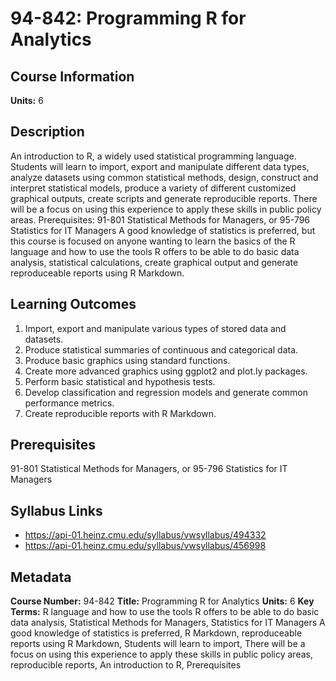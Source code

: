 # 94-842: Programming R for Analytics

## Course Information

**Units:** 6

## Description

An introduction to R, a widely used statistical programming language. Students will learn to import, export and manipulate different data types, analyze datasets using common statistical methods, design, construct and interpret statistical models, produce a variety of different customized graphical outputs, create scripts and generate reproducible reports. There will be a focus on using this experience to apply these skills in public policy areas. Prerequisites: 91-801 Statistical Methods for Managers, or 95-796 Statistics for IT Managers A good knowledge of statistics is preferred, but this course is focused on anyone wanting to learn the basics of the R language and how to use the tools R offers to be able to do basic data analysis, statistical calculations, create graphical output and generate reproduceable reports using R Markdown.

## Learning Outcomes

1. Import, export and manipulate various types of stored data and datasets.
2. Produce statistical summaries of continuous and categorical data.
3. Produce basic graphics using standard functions.
4. Create more advanced graphics using ggplot2 and plot.ly packages.
5. Perform basic statistical and hypothesis tests.
6. Develop classification and regression models and generate common performance metrics.
7. Create reproducible reports with R Markdown.

## Prerequisites

91-801 Statistical Methods for Managers, or 95-796 Statistics for IT Managers

## Syllabus Links

* https://api-01.heinz.cmu.edu/syllabus/vwsyllabus/494332
* https://api-01.heinz.cmu.edu/syllabus/vwsyllabus/456998

## Metadata

**Course Number:** 94-842
**Title:** Programming R for Analytics
**Units:** 6
**Key Terms:** R language and how to use the tools R offers to be able to do basic data analysis, Statistical Methods for Managers, Statistics for IT Managers A good knowledge of statistics is preferred, R Markdown, reproduceable reports using R Markdown, Students will learn to import, There will be a focus on using this experience to apply these skills in public policy areas, reproducible reports, An introduction to R, Prerequisites
